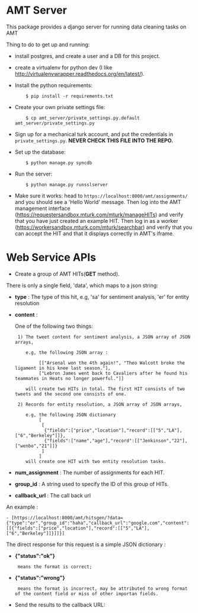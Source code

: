 AMT Server
==========

This package provides a django server for running data cleaning tasks on AMT

Thing to do to get up and running:

* install postgres, and create a user and a DB for this project.

* create a virtualenv for python dev (I like
  http://virtualenvwrapper.readthedocs.org/en/latest/).

* Install the python requirements:

          $ pip install -r requirements.txt

* Create your own private settings file:

          $ cp amt_server/private_settings.py.default amt_server/private_settings.py

* Sign up for a mechanical turk account, and put the credentials in
  `private_settings.py`. **NEVER CHECK THIS FILE INTO THE REPO.**

* Set up the database:

          $ python manage.py syncdb

* Run the server:

          $ python manage.py runsslserver

* Make sure it works: head to `https://localhost:8000/amt/assignments/` and you should
  see a 'Hello World' message. Then log into the AMT management interface
  (https://requestersandbox.mturk.com/mturk/manageHITs) and verify that you have
  just created an example HIT. Then log in as a worker
  (https://workersandbox.mturk.com/mturk/searchbar) and verify that you can
  accept the HIT and that it displays correctly in AMT's iframe.

Web Service APIs
=============
* Create a group of AMT HITs(**GET** method). 

 There is only a single field, 'data', which maps to a json string:

 - **type** : The type of this hit, e.g, 'sa' for sentiment analysis, 'er' for entity resolution
	
 - **content** :

     One of the following two things:
		
		1) The tweet content for sentiment analysis, a JSON array of JSON arrays, 
						
		   e.g, the following JSON array :
						
				[["Arsenal won the 4th again!", "Theo Walcott broke the ligament in his knee last season."], 
				["Lebron James went back to Cavaliers after he found his teammates in Heats no longer powerful."]]
							
		   will create two HITs in total. The first HIT consists of two tweets and the second one consists of one.
					
		2) Records for entity resolution, a JSON array of JSON arrays, 
					
		   e.g, the following JSON dictionary
				[
				 [
				  {"fields":["price","location"],"record":[["5","LA"],["6","Berkeley"]]}, 
				  {"fields":["name","age"],"record":[["Jenkinson","22"],["wenbo","21"]]}
				 ]
				]
		   will create one HIT with two entity resolution tasks.

 - **num_assignment** : The number of assignments for each HIT.
	
 - **group_id** : A string used to specify the ID of this group of HITs.

 - **callback_url** : The call back url
	
 An example :  
		
	- [https://localhost:8000/amt/hitsgen/?data={"type":"er","group_id":"haha","callback_url":"google.com","content":[[{"fields":["price","location"],"record":[["5","LA"],["6","Berkeley"]]}]]}]
	
 The direct response for this request is a simple JSON dictionary :
		
  + **{"status":"ok"}**
			
	     means the format is correct;
			
  + **{"status":"wrong"}**
			
	     means the format is incorrect, may be attributed to wrong format of the content field or miss of other importan fields.
		
* Send the results to the callback URL: